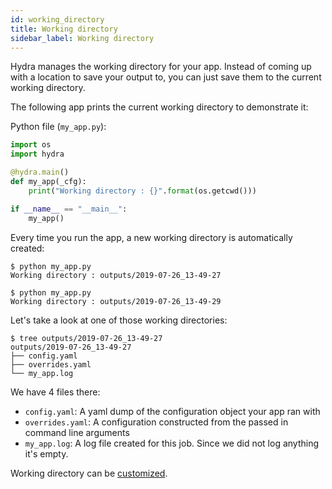 ```yaml
---
id: working_directory
title: Working directory
sidebar_label: Working directory
---
```


Hydra manages the working directory for your app.
Instead of coming up with a location to save your output to, you can just save them to the
current working directory.

The following app prints the current working directory to demonstrate it:

Python file (`my_app.py`):
```python
import os
import hydra

@hydra.main()
def my_app(_cfg):
    print("Working directory : {}".format(os.getcwd()))

if __name__ == "__main__":
    my_app()
```

Every time you run the app, a new working directory is automatically created:
```text
$ python my_app.py
Working directory : outputs/2019-07-26_13-49-27

$ python my_app.py
Working directory : outputs/2019-07-26_13-49-29
```

Let's take a look at one of those working directories:
```text
$ tree outputs/2019-07-26_13-49-27
outputs/2019-07-26_13-49-27
├── config.yaml
├── overrides.yaml
└── my_app.log
```

We have 4 files there:
* `config.yaml`: A yaml dump of the configuration object your app ran with
* `overrides.yaml`: A configuration constructed from the passed in command line arguments
* `my_app.log`: A log file created for this job. Since we did not log anything it's empty.

Working directory can be [customized](../configure_hydra/workdir).
